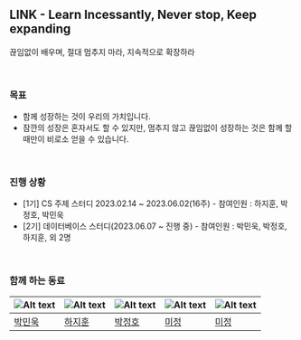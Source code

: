 ## LINK - Learn Incessantly, Never stop, Keep expanding
끊임없이 배우며, 절대 멈추지 마라, 지속적으로 확장하라

<br>

### 목표
* 함께 성장하는 것이 우리의 가치입니다.
* 잠깐의 성장은 혼자서도 할 수 있지만, 멈추지 않고 끊임없이 성장하는 것은 함께 할 때만이 비로소 얻을 수 있습니다.

<br>

### 진행 상황
* [1기] CS 주제 스터디 2023.02.14 ~ 2023.06.02(16주) - 참여인원 : 하지훈, 박정호, 박민욱 <br>
* [2기] 데이터베이스 스터디(2023.06.07 ~ 진행 중) - 참여인원 : 박민욱, 박정호, 하지훈, 외 2명

<br>

### 함께 하는 동료

| ![Alt text](https://avatars.githubusercontent.com/u/88137420?s=400&u=39adcd6bdc7603df1571178d13cc74ff89f69f2c&v=4) | ![Alt text](https://avatars.githubusercontent.com/u/88388295?v=4) | ![Alt text](https://avatars.githubusercontent.com/u/96610382?v=4) | ![Alt text]() | ![Alt text]() |
|--------------------------------------------|--------------------------------------------|--------------------------------------------|------------------------------------------|--------------------------------------------|
| [박민욱](https://github.com/JohnPrk)| [하지훈](https://github.com/habibi03336)   | [박정호](https://github.com/Jeongho0805)     | [미정]()   | [미정]()      |


<!--

**Here are some ideas to get you started:**

🙋‍♀️ A short introduction - what is your organization all about?
🌈 Contribution guidelines - how can the community get involved?
👩‍💻 Useful resources - where can the community find your docs? Is there anything else the community should know?
🍿 Fun facts - what does your team eat for breakfast?
🧙 Remember, you can do mighty things with the power of [Markdown](https://docs.github.com/github/writing-on-github/getting-started-with-writing-and-formatting-on-github/basic-writing-and-formatting-syntax)
-->
